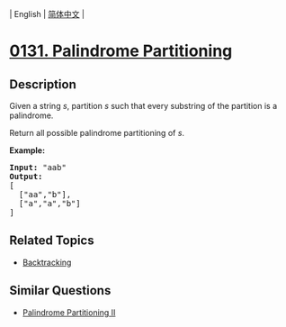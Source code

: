 
| English | [简体中文](README.md) |
# [0131. Palindrome Partitioning](https://leetcode-cn.com/problems/palindrome-partitioning/)
## Description
<p>Given a string <em>s</em>, partition <em>s</em> such that every substring of the partition is a palindrome.</p>

<p>Return all possible palindrome partitioning of <em>s</em>.</p>

<p><strong>Example:</strong></p>

<pre>
<strong>Input:</strong>&nbsp;&quot;aab&quot;
<strong>Output:</strong>
[
  [&quot;aa&quot;,&quot;b&quot;],
  [&quot;a&quot;,&quot;a&quot;,&quot;b&quot;]
]
</pre>

## Related Topics
- [Backtracking](https://leetcode-cn.com/tag/backtracking)
## Similar Questions
- [Palindrome Partitioning II](../palindrome-partitioning-ii/README_EN.md)
